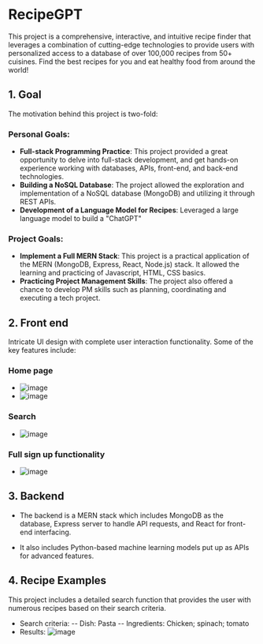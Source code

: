 # RecipeGPT

This project is a comprehensive, interactive, and intuitive recipe finder that leverages a combination of cutting-edge technologies to provide users with personalized access to a database of over 100,000 recipes from 50+ cuisines.
Find the best recipes for you and eat healthy food from around the world!

## 1. Goal

The motivation behind this project is two-fold:

### Personal Goals:
- **Full-stack Programming Practice**: This project provided a great opportunity to delve into full-stack development, and get hands-on experience working with databases, APIs, front-end, and back-end technologies.
- **Building a NoSQL Database**: The project allowed the exploration and implementation of a NoSQL database (MongoDB) and utilizing it through REST APIs.
- **Development of a Language Model for Recipes**: Leveraged a large language model to build a "ChatGPT"

### Project Goals:
- **Implement a Full MERN Stack**: This project is a practical application of the MERN (MongoDB, Express, React, Node.js) stack. It allowed the learning and practicing of Javascript, HTML, CSS basics.
- **Practicing Project Management Skills**: The project also offered a chance to develop PM skills such as planning, coordinating and executing a tech project.

## 2. Front end

Intricate UI design with complete user interaction functionality. Some of the key features include:

### Home page
- ![image](https://github.com/bhulston/RecipeDB-Project-in-progress/assets/79114425/02e0b70d-e621-472a-87da-bc0c7d8a9f7e)
- ![image](https://github.com/bhulston/RecipeDB-Project-in-progress/assets/79114425/a8077730-e8ff-4c3d-9c24-efff2a64223d)


### Search
- ![image](https://github.com/bhulston/RecipeDB-Project-in-progress/assets/79114425/14034711-0a2b-4130-8cf0-6d2ae9020c35)


### Full sign up functionality
- ![image](https://github.com/bhulston/RecipeDB-Project-in-progress/assets/79114425/e6dd787f-4b28-415f-a058-875fcffb4fb4)

## 3. Backend

- The backend is a MERN stack which includes MongoDB as the database, Express server to handle API requests, and React for front-end interfacing. 

- It also includes Python-based machine learning models put up as APIs for advanced features.


## 4. Recipe Examples

This project includes a detailed search function that provides the user with numerous recipes based on their search criteria.

- Search criteria: 
 -- Dish: Pasta
 -- Ingredients: Chicken; spinach; tomato
- Results:
![image](https://github.com/bhulston/RecipeDB-Project-in-progress/assets/79114425/65fae409-19e0-4880-8433-11e2920ec7b2)

